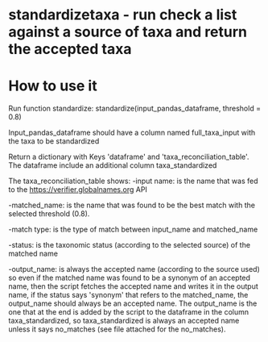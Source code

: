 # standardizetaxa - run check a list against a source of taxa and return the accepted taxa

# How to use it
Run function standardize:  standardize(input_pandas_dataframe, threshold = 0.8)

Input_pandas_dataframe should have a column named full_taxa_input with the taxa to be standardized 

Return a dictionary with Keys 'dataframe'  and 'taxa_reconciliation_table'. The dataframe include an additional column taxa_standardized

The taxa_reconciliation_table shows:
  -input name: is the name that was fed to the https://verifier.globalnames.org API 

  -matched_name: is the name that was found to be the best match with the selected threshold (0.8).   

  -match type: is the type of match between input_name and matched_name

  -status: is the taxonomic status (according to the selected source) of the matched name 

  -output_name: is always the accepted name (according to the source used)
so even if the matched name was found to be a synonym of an accepted name, then the script fetches the accepted name and writes it in the output name, if the status says 'synonym' that refers to the matched_name, the output_name should always be an accepted name. The output_name is the one that at the end is added by the script to the dataframe in the column taxa_standardized, so taxa_standardized is always an accepted name unless it says no_matches (see file attached for the no_matches). 
